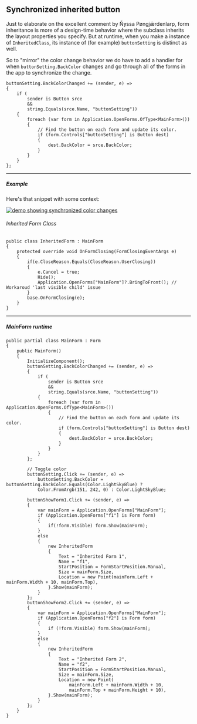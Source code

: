 ﻿## Synchronized inherited button

Just to elaborate on the excellent comment by Ňɏssa Pøngjǣrdenlarp, form inheritance is more of a design-time behavior where the subclass inherits the layout properties you specify. But at runtime, when you make a instance of `InheritedClass`, its instance of (for example) `buttonSetting` is distinct as well.

So to "mirror" the color change behavior we do have to add a handler for when `buttonSetting.BackColor` changes and go through all of the forms in the app to synchronize the change.

```
buttonSetting.BackColorChanged += (sender, e) =>
{
    if (
        sender is Button srce
        &&
        string.Equals(srce.Name, "buttonSetting"))
    {
        foreach (var form in Application.OpenForms.OfType<MainForm>())
        {
            // Find the button on each form and update its color.
            if (form.Controls["buttonSetting"] is Button dest)
            {
                dest.BackColor = srce.BackColor;
            }
        }
    }
};
```
___

##### Example

Here's that snippet with some context:

[![demo showing synchronized color changes][1]][1]

###### Inherited Form Class
```
public class InheritedForm : MainForm 
{
    protected override void OnFormClosing(FormClosingEventArgs e)
    {
        if(e.CloseReason.Equals(CloseReason.UserClosing))
        {
            e.Cancel = true;
            Hide();
            Application.OpenForms["MainForm"]?.BringToFront(); // Workaroud 'last visible child' issue
        }
        base.OnFormClosing(e);
    }
}
```
___

##### MainForm runtime

```
public partial class MainForm : Form
{
    public MainForm()
    {
        InitializeComponent();
        buttonSetting.BackColorChanged += (sender, e) =>
        {
            if (
                sender is Button srce
                &&
                string.Equals(srce.Name, "buttonSetting"))
            {
                foreach (var form in Application.OpenForms.OfType<MainForm>())
                {
                    // Find the button on each form and update its color.
                    if (form.Controls["buttonSetting"] is Button dest)
                    {
                        dest.BackColor = srce.BackColor;
                    }
                }
            }
        };

        // Toggle color
        buttonSetting.Click += (sender, e) =>
            buttonSetting.BackColor = buttonSetting.BackColor.Equals(Color.LightSkyBlue) ?
            Color.FromArgb(151, 242, 0) : Color.LightSkyBlue;

        buttonShowForm1.Click += (sender, e) =>
        {
            var mainForm = Application.OpenForms["MainForm"];
            if (Application.OpenForms["f1"] is Form form)                   
            {
                if(!form.Visible) form.Show(mainForm);
            }
            else
            {
                new InheritedForm
                {
                    Text = "Inherited Form 1",
                    Name = "f1",
                    StartPosition = FormStartPosition.Manual,
                    Size = mainForm.Size,
                    Location = new Point(mainForm.Left + mainForm.Width + 10, mainForm.Top),
                }.Show(mainForm);
            }
        };
        buttonShowForm2.Click += (sender, e) =>
        {
            var mainForm = Application.OpenForms["MainForm"];
            if (Application.OpenForms["f2"] is Form form)
            {
                if (!form.Visible) form.Show(mainForm);
            }
            else
            {
                new InheritedForm
                { 
                    Text = "Inherited Form 2",
                    Name = "f2",
                    StartPosition = FormStartPosition.Manual,
                    Size = mainForm.Size,
                    Location = new Point(
                        mainForm.Left + mainForm.Width + 10, 
                        mainForm.Top + mainForm.Height + 10),
                }.Show(mainForm);
            }
        };
    }
}
```

  [1]: https://i.stack.imgur.com/HSbzm.png